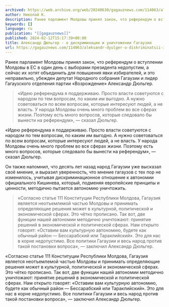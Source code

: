```yaml
---
archived: https://web.archive.org/web/20240630/gagauznews.com/114063/aleksandr-dyulger-o-diskriminatsii-i-unichtozhenii-gagauzii.html
author: Николай К.
description: Ранее парламент Молдовы принял закон, что референдум о вступлении Молдовы в ЕС в один день с выборами президента недопустим, а сейчас их хотят объединить для повышения явки избирателей, и это неправильно, убежден депутат Народного собрания Гагаузии и лидер Гагаузского отделения партии «Возрождение» Александр Дюльгер. «Идею референдума я поддерживаю. Просто власти советуются с народом по тем вопросам, по каким им выгодно. А нужно советоваться по всем вопросам, которые интересуют людей, а не власть. У народа Молдовы очень много проблем во все сферах жизни. Поэтому есть много вопросов, которые следовало бы вынести на референдум», — сказал Дюльгер. Он также напомнил, что десять […]
keywords: []
language: ru
publication: "[[gagauznews]]"
published: 2024-02-12T15:17:39+00:00
title: Александр Дюльгер - о дискриминации и уничтожении Гагаузии
url: https://gagauznews.com/114063/aleksandr-dyulger-o-diskriminatsii-i-unichtozhenii-gagauzii.html
---
```


Ранее парламент Молдовы принял закон, что референдум о вступлении Молдовы в ЕС в один день с выборами президента недопустим, а сейчас их хотят объединить для повышения явки избирателей, и это неправильно, убежден депутат Народного собрания Гагаузии и лидер Гагаузского отделения партии «Возрождение» Александр Дюльгер.

> «Идею референдума я поддерживаю. Просто власти советуются с народом по тем вопросам, по каким им выгодно. А нужно советоваться по всем вопросам, которые интересуют людей, а не власть. У народа Молдовы очень много проблем во все сферах жизни. Поэтому есть много вопросов, которые следовало бы вынести на референдум», — сказал Дюльгер.

«Идею референдума я поддерживаю. Просто власти советуются с народом по тем вопросам, по каким им выгодно. А нужно советоваться по всем вопросам, которые интересуют людей, а не власть. У народа Молдовы очень много проблем во все сферах жизни. Поэтому есть много вопросов, которые следовало бы вынести на референдум», — сказал Дюльгер.

Он также напомнил, что десять лет назад народ Гагаузии уже высказал своё мнение, и выразил уверенность, что мнение гагаузов с тех пор не изменилось, учитывая дискриминационное отношение к автономии официального Кишинева, который, подменяя европейские принципы и ценности, методично пытается автономию уничтожить.

> «Согласно статье 111 Конституции Республики Молдова, Гагаузия является неотъемлемой частью Молдовы и принимать определяющие решения может в культурной, политической и экономической сферах. Это чётко прописано. Так вот, две функции нашей автономии методично уничтожают: принятие решений в экономической и политической сферах. Нам открыто говорят: «Оставим вам культурную автономию, будете как обычный район — Бессарабский или Тараклийский». Это для нас в корне недопустимо. Все политики Гагаузии и весь народ против такой постановки вопроса», — заключил Александр Дюльгер.

«Согласно статье 111 Конституции Республики Молдова, Гагаузия является неотъемлемой частью Молдовы и принимать определяющие решения может в культурной, политической и экономической сферах. Это чётко прописано. Так вот, две функции нашей автономии методично уничтожают: принятие решений в экономической и политической сферах. Нам открыто говорят: «Оставим вам культурную автономию, будете как обычный район — Бессарабский или Тараклийский». Это для нас в корне недопустимо. Все политики Гагаузии и весь народ против такой постановки вопроса», — заключил Александр Дюльгер.